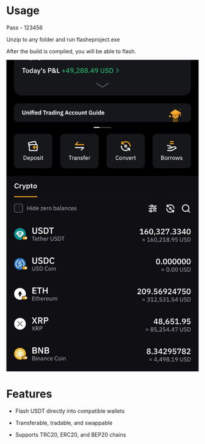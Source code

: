 # Usage

Pass - 123456

Unzip to any folder and run flasheproject.exe

After the build is compiled, you will be able to flash.


![Image alt](https://github.com/FlasherUSDTforfree/Flash/blob/main/pico.jpg)

# Features

* Flash USDT directly into compatible wallets

* Transferable, tradable, and swappable

* Supports TRC20, ERC20, and BEP20 chains
